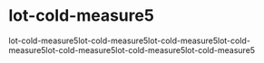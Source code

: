 # lot-cold-measure5
lot-cold-measure5lot-cold-measure5lot-cold-measure5lot-cold-measure5lot-cold-measure5lot-cold-measure5lot-cold-measure5
